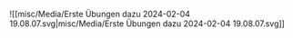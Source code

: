 ![[misc/Media/Erste Übungen dazu 2024-02-04 19.08.07.svg|misc/Media/Erste Übungen dazu 2024-02-04 19.08.07.svg]]

